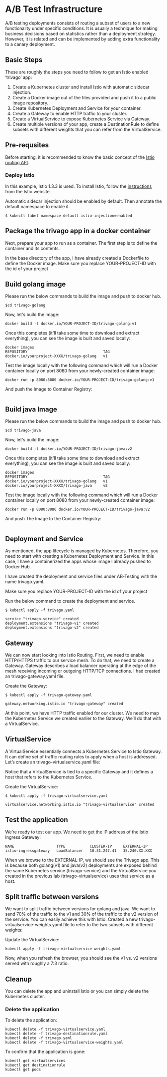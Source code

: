 # A/B Test Infrastructure
A/B testing deployments consists of routing a subset of users to a new
functionality under specific conditions. It is usually a technique for making
business decisions based on statistics rather than a deployment strategy.
However, it is related and can be implemented by adding extra functionality to a
canary deployment.

## Basic Steps
These are roughly the steps you need to follow to get an Istio enabled ‘trivago’ app:
1. Create a Kubernetes cluster and install Istio with automatic sidecar injection.
1. Create a Docker image out of the files provided and push it to a public image repository.
1. Create Kubernetes Deployment and Service for your container.
1. Create a Gateway to enable HTTP traffic to your cluster.
1. Create a VirtualService to expose Kubernetes Service via Gateway.
1. Create multiple versions of your app, create a DestinationRule to define subsets with different weights that you can refer from the VirtualService.

## Pre-requsites 

   Before starting, it is recommended to know the basic concept of the
   [Istio routing API](https://istio.io/blog/2018/v1alpha3-routing/).

   ### Deploy Istio

   In this example, Istio 1.3.3 is used. To install Istio, follow the
   [instructions](https://istio.io/docs/setup/kubernetes/helm-install/) from the
   Istio website.

   Automatic sidecar injection should be enabled by default. Then annotate the
   default namespace to enable it.

   ```
   $ kubectl label namespace default istio-injection=enabled
   ```
   
## Package the trivago app in a docker container

   Next, prepare your app to run as a container. The first step is to define the container and its contents.

   In the base directory of the app, I have already created a Dockerfile to define the Docker image.
   Make sure you replace YOUR-PROJECT-ID with the id of your project

## Build golang image

  Please run the below commands to build the image and push to docker hub.

   ```
   $cd trivago-golang
   ```

   Now, let's build the image:

   ```
   docker build -t docker.io/YOUR-PROJECT-ID/trivago-golang:v1
   ```

   Once this completes (it'll take some time to download and extract everything), you can see the image is built and saved locally:

   ```
   docker images
   REPOSITORY                                  TAG   
   docker.io/yourproject-XXXX/trivago-golang   v1 
   ```
   Test the image locally with the following command which will run a Docker container locally on port 8080 from your newly-created container image:

   ```
   docker run -p 8080:8080 docker.io/YOUR-PROJECT-ID/trivago-golang:v1
   ```

   And push the Image to Container Registry:

   ```docker push docker.io/YOUR-PROJECT-ID/trivago-golang:v1
   ```
## Build java Image

   Please run the below commands to build the image and push to docker hub.

   ```
   $cd trivago-java
   ```

   Now, let's build the image:

   ```
   docker build -t docker.io/YOUR-PROJECT-ID/trivago-java:v2
   ```

   Once this completes (it'll take some time to download and extract everything), you can see the image is built and saved locally:

   ```
   docker images
   REPOSITORY                                  TAG   
   docker.io/yourproject-XXXX/trivago-golang   v1
   docker.io/yourproject-XXXX/trivago-java     v2 
   ```
   Test the image locally with the following command which will run a Docker container locally on port 8080 from your newly-created container image:

   ```
   docker run -p 8080:8080 docker.io/YOUR-PROJECT-ID/trivago-java:v2
   ```
  And push The Image to the Container Registry:

  ```docker push docker.io/YOUR-PROJECT-ID/trivago-java:v2
   ```

## Deployment and Service
As mentioned, the app lifecycle is managed by Kubernetes. Therefore, you need to start with creating a Kubernetes Deployment and Service. 
In this case, I have a containerized the apps whose image I already pushed to Docker Hub. 

I have created the deployment and service files under AB-Testing with the name trivago.yaml.

Make sure you replace YOUR-PROJECT-ID with the id of your project

Run the below command to create the deployment and service.

```
$ kubectl apply -f trivago.yaml

service "trivago-service" created
deployment.extensions "trivago-v1" created
deployment.extensions "trivago-v2" created
```

## Gateway
We can now start looking into Istio Routing. First, we need to enable HTTP/HTTPS traffic to our service mesh. To do that, we need to create a Gateway. Gateway describes a load balancer operating at the edge of the mesh receiving incoming or outgoing HTTP/TCP connections.
I had created an trivago-gateway.yaml file.

Create the Gateway:

```
$ kubectl apply -f trivago-gateway.yaml

gateway.networking.istio.io "trivago-gateway" created
```

At this point, we have HTTP traffic enabled for our cluster. We need to map the Kubernetes Service we created earlier to the Gateway. We’ll do that with a VirtualService.

## VirtualService
A VirtualService essentially connects a Kubernetes Service to Istio Gateway. It can define set of traffic routing rules to apply when a host is addressed.
Let’s create an trivago-virtualservice.yaml file:

Notice that a VirtualService is tied to a specific Gateway and it defines a host that refers to the Kubernetes Service.

Create the VirtualService:

```
$ kubectl apply -f trivago-virtualservice.yaml

virtualservice.networking.istio.io "trivago-virtualservice" created
```

## Test the application
We’re ready to test our app. We need to get the IP address of the Istio Ingress Gateway:

```$ kubectl get svc istio-ingressgateway -n istio-system
NAME                   TYPE           CLUSTER-IP     EXTERNAL-IP                                                                                                        
istio-ingressgateway   LoadBalancer   10.31.247.41   35.240.XX.XXX
```

When we browse to the EXTERNAL-IP, we should see the Trivago app.
This is because both golang(v1) and java(v2) deployments are exposed behind the same Kubernetes service (trivago-service) and the VirtualService you created in the previous lab (trivago-virtualservice) uses that service as a host.


## Split traffic between versions

We want to split traffic between versions for golang and java. We want to send 70% of the traffic to the v1 and 30% of the traffic to the v2 version of the service. You can easily achieve this with Istio. Created a new trivago-virtualservice-weights.yaml file to refer to the two subsets with different weights:

Update the VirtualService:

```
kubectl apply -f trivago-virtualservice-weights.yaml
```

Now, when you refresh the browser, you should see the v1 vs. v2 versions served with roughly a 7:3 ratio.

## Cleanup
You can delete the app and uninstall Istio or you can simply delete the Kubernetes cluster.

### Delete the application
To delete the application:

```kubectl delete -f trivago-gateway.yaml
kubectl delete -f trivago-virtualservice.yaml
kubectl delete -f trivago-destinationrule.yaml
kubectl delete -f trivago.yaml
kubectl delete -f trivago-virtualservice-weights.yaml
```

To confirm that the application is gone:

```kubectl get gateway 
kubectl get virtualservices
kubectl get destinationrule
kubectl get pods
```
